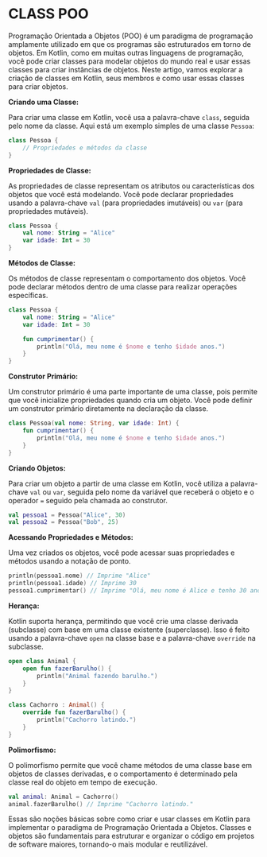 # CLASS POO
Programação Orientada a Objetos (POO) é um paradigma de programação amplamente utilizado em que os programas são estruturados em torno de objetos. Em Kotlin, como em muitas outras linguagens de programação, você pode criar classes para modelar objetos do mundo real e usar essas classes para criar instâncias de objetos. Neste artigo, vamos explorar a criação de classes em Kotlin, seus membros e como usar essas classes para criar objetos.

**Criando uma Classe:**

Para criar uma classe em Kotlin, você usa a palavra-chave `class`, seguida pelo nome da classe. Aqui está um exemplo simples de uma classe `Pessoa`:

```kotlin
class Pessoa {
    // Propriedades e métodos da classe
}
```

**Propriedades de Classe:**

As propriedades de classe representam os atributos ou características dos objetos que você está modelando. Você pode declarar propriedades usando a palavra-chave `val` (para propriedades imutáveis) ou `var` (para propriedades mutáveis).

```kotlin
class Pessoa {
    val nome: String = "Alice"
    var idade: Int = 30
}
```

**Métodos de Classe:**

Os métodos de classe representam o comportamento dos objetos. Você pode declarar métodos dentro de uma classe para realizar operações específicas.

```kotlin
class Pessoa {
    val nome: String = "Alice"
    var idade: Int = 30

    fun cumprimentar() {
        println("Olá, meu nome é $nome e tenho $idade anos.")
    }
}
```

**Construtor Primário:**

Um construtor primário é uma parte importante de uma classe, pois permite que você inicialize propriedades quando cria um objeto. Você pode definir um construtor primário diretamente na declaração da classe.

```kotlin
class Pessoa(val nome: String, var idade: Int) {
    fun cumprimentar() {
        println("Olá, meu nome é $nome e tenho $idade anos.")
    }
}
```

**Criando Objetos:**

Para criar um objeto a partir de uma classe em Kotlin, você utiliza a palavra-chave `val` ou `var`, seguida pelo nome da variável que receberá o objeto e o operador `=` seguido pela chamada ao construtor.

```kotlin
val pessoa1 = Pessoa("Alice", 30)
val pessoa2 = Pessoa("Bob", 25)
```

**Acessando Propriedades e Métodos:**

Uma vez criados os objetos, você pode acessar suas propriedades e métodos usando a notação de ponto.

```kotlin
println(pessoa1.nome) // Imprime "Alice"
println(pessoa1.idade) // Imprime 30
pessoa1.cumprimentar() // Imprime "Olá, meu nome é Alice e tenho 30 anos."
```

**Herança:**

Kotlin suporta herança, permitindo que você crie uma classe derivada (subclasse) com base em uma classe existente (superclasse). Isso é feito usando a palavra-chave `open` na classe base e a palavra-chave `override` na subclasse.

```kotlin
open class Animal {
    open fun fazerBarulho() {
        println("Animal fazendo barulho.")
    }
}

class Cachorro : Animal() {
    override fun fazerBarulho() {
        println("Cachorro latindo.")
    }
}
```

**Polimorfismo:**

O polimorfismo permite que você chame métodos de uma classe base em objetos de classes derivadas, e o comportamento é determinado pela classe real do objeto em tempo de execução.

```kotlin
val animal: Animal = Cachorro()
animal.fazerBarulho() // Imprime "Cachorro latindo."
```

Essas são noções básicas sobre como criar e usar classes em Kotlin para implementar o paradigma de Programação Orientada a Objetos. Classes e objetos são fundamentais para estruturar e organizar o código em projetos de software maiores, tornando-o mais modular e reutilizável.